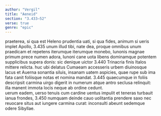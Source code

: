 ```yaml
---
author: "Vergil"
title: "Aeneid"
section: "3.433–52"
verse: true
genre: "epic"
---
```


praeterea, si qua est Heleno prudentia uati,
si qua fides, animum si ueris implet Apollo,
3.435
unum illud tibi, nate dea, proque omnibus unum
praedicam et repetens iterumque iterumque monebo,
Iunonis magnae primum prece numen adora,
Iunoni cane uota libens dominamque potentem
supplicibus supera donis: sic denique uictor
3.440
Trinacria finis Italos mittere relicta.
huc ubi delatus Cumaeam accesseris urbem
diuinosque lacus et Auerna sonantia siluis,
insanam uatem aspicies, quae rupe sub ima
fata canit foliisque notas et nomina mandat.
3.445
quaecumque in foliis descripsit carmina uirgo
digerit in numerum atque antro seclusa relinquit:
illa manent immota locis neque ab ordine cedunt.  
uerum eadem, uerso tenuis cum cardine uentus
impulit et teneras turbauit ianua frondes,
3.450
numquam deinde cauo uolitantia prendere saxo
nec reuocare situs aut iungere carmina curat:
inconsulti abeunt sedemque odere Sibyllae.